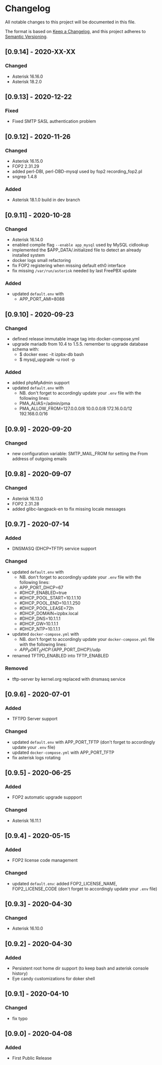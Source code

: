 # Changelog
All notable changes to this project will be documented in this file.

The format is based on [Keep a Changelog](https://keepachangelog.com/en/1.0.0/),
and this project adheres to [Semantic Versioning](https://semver.org/spec/v2.0.0.html).

## [0.9.14] - 2020-XX-XX
### Changed
- Asterisk 16.16.0
- Asterisk 18.2.0

## [0.9.13] - 2020-12-22
### Fixed
- Fixed SMTP SASL authentication problem

## [0.9.12] - 2020-11-26
### Changed
- Asterisk 16.15.0
- FOP2 2.31.29
- added perl-DBI, perl-DBD-mysql used by fop2 recording_fop2.pl
- sngrep 1.4.8
### Added
- Asterisk 18.1.0 build in dev branch

## [0.9.11] - 2020-10-28
### Changed
- Asterisk 16.14.0
- enabled compile flag `--enable app_mysql` used by MySQL cidlookup
- implemented the $APP_DATA/.initialized file to detect an already installed system
- docker logs small refactoring
- fix FOP2 registering when missing default eth0 interface
- fix missing `/var/run/asterisk` needed by last FreePBX update
### Added
- updated `default.env` with
  - APP_PORT_AMI=8088

## [0.9.10] - 2020-09-23
### Changed
- defined release immutable image tag into docker-compose.yml
- upgrade mariadb from 10.4 to 1.5.5. remember to upgrade database schema with:
  - $ docker exec -it izpbx-db bash
  - $ mysql_upgrade -u root -p
### Added
- added phpMyAdmin support
- updated `default.env` with
  - NB. don't forget to accordingly update your `.env` file with the following lines:
  - PMA_ALIAS=/admin/pma
  - PMA_ALLOW_FROM=127.0.0.0/8 10.0.0.0/8 172.16.0.0/12 192.168.0.0/16

## [0.9.9] - 2020-09-20
### Changed
- new configuration variable: SMTP_MAIL_FROM for setting the From address of outgoing emails

## [0.9.8] - 2020-09-07
### Changed
- Asterisk 16.13.0
- FOP2 2.31.28
- added glibc-langpack-en to fix missing locale messages

## [0.9.7] - 2020-07-14
### Added
- DNSMASQ (DHCP+TFTP) service support
### Changed
- updated `default.env` with
  - NB. don't forget to accordingly update your `.env` file with the following lines:
  - APP_PORT_DHCP=67
  - #DHCP_ENABLED=true
  - #DHCP_POOL_START=10.1.1.10
  - #DHCP_POOL_END=10.1.1.250
  - #DHCP_POOL_LEASE=72h
  - #DHCP_DOMAIN=izpbx.local
  - #DHCP_DNS=10.1.1.1
  - #DHCP_GW=10.1.1.1
  - #DHCP_NTP=10.1.1.1
- updated `docker-compose.yml` with
  - NB. don't forget to accordingly update your `docker-compose.yml` file with the following lines:
  - ${APP_PORT_DHCP}:${APP_PORT_DHCP}/udp
- renamed TFTPD_ENABLED into TFTP_ENABLED
### Removed
- tftp-server by kernel.org replaced with dnsmasq service

## [0.9.6] - 2020-07-01
### Added
- TFTPD Server support
### Changed
- updated `default.env` with APP_PORT_TFTP (don't forget to accordingly update your `.env` file)
- updated `docker-compose.yml` with APP_PORT_TFTP
- fix asterisk logs rotating

## [0.9.5] - 2020-06-25
### Added
- FOP2 automatic upgrade suppport
### Changed
- Asterisk 16.11.1

## [0.9.4] - 2020-05-15
### Added
- FOP2 license code management
### Changed
- updated `default.env`: added FOP2_LICENSE_NAME, FOP2_LICENSE_CODE (don't forget to accordingly update your `.env` file)

## [0.9.3] - 2020-04-30
### Changed
- Asterisk 16.10.0

## [0.9.2] - 2020-04-30
### Added
- Persistent root home dir support (to keep bash and asterisk console history)
- Eye candy customizations for doker shell

## [0.9.1] - 2020-04-10
### Changed
- fix typo

## [0.9.0] - 2020-04-08
### Added
- First Public Release

